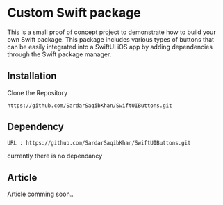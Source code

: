 # Custom Swift package
This is a small proof of concept project to demonstrate how to build your own Swift package. 
This package includes various types of buttons that can be easily integrated into a SwiftUI iOS app by adding dependencies through the Swift package manager.


## Installation

Clone the Repository

``` 
https://github.com/SardarSaqibKhan/SwiftUIButtons.git
```

## Dependency

```
URL : https://github.com/SardarSaqibKhan/SwiftUIButtons.git
```
currently there is no dependancy  
    


## Article
Article comming soon..

